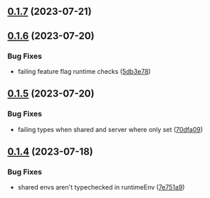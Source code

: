 

## [0.1.7](https://github.com/tonik/env-plus/compare/0.1.6...0.1.7) (2023-07-21)

## [0.1.6](https://github.com/tonik/env-plus/compare/0.1.5...0.1.6) (2023-07-20)


### Bug Fixes

* failing feature flag runtime checks ([5db3e78](https://github.com/tonik/env-plus/commit/5db3e786f01fb88ec1a9128e1f6c0f6d35c762a9))

## [0.1.5](https://github.com/tonik/env-plus/compare/0.1.4...0.1.5) (2023-07-20)


### Bug Fixes

* failing types when shared and server where only set ([70dfa09](https://github.com/tonik/env-plus/commit/70dfa0902722a91c9d7451d1a2d117c9c3b9aa47))

## [0.1.4](https://github.com/tonik/env-plus/compare/0.1.3...0.1.4) (2023-07-18)


### Bug Fixes

* shared envs aren't typechecked in runtimeEnv ([7e751a9](https://github.com/tonik/env-plus/commit/7e751a9bd3df18fa72a52c168271c08cb979d1a7))